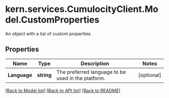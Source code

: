 # kern.services.CumulocityClient.Model.CustomProperties
An object with a list of custom properties.

## Properties

Name | Type | Description | Notes
------------ | ------------- | ------------- | -------------
**Language** | **string** | The preferred language to be used in the platform. | [optional] 

[[Back to Model list]](../README.md#documentation-for-models) [[Back to API list]](../README.md#documentation-for-api-endpoints) [[Back to README]](../README.md)


